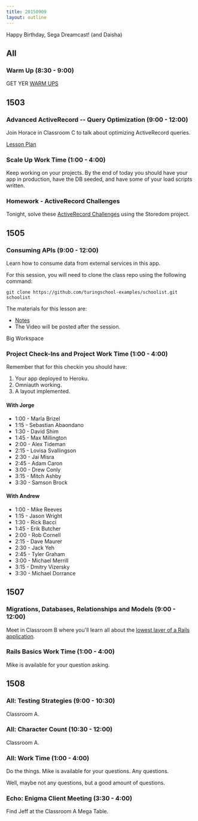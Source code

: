 ```yaml
---
title: 20150909
layout: outline
---
```


Happy Birthday, Sega Dreamcast! (and Daisha)

## All

### Warm Up (8:30 - 9:00)

GET YER [WARM UPS](https://thewarmup.herokuapp.com/)


## 1503

### Advanced ActiveRecord -- Query Optimization (9:00 - 12:00)

Join Horace in Classroom C to talk about optimizing ActiveRecord queries.

[Lesson Plan](https://github.com/turingschool/lesson_plans/blob/master/ruby_04-apis_and_scalability/advanced_active_record_queries.markdown)

### Scale Up Work Time (1:00 - 4:00)

Keep working on your projects. By the end of today you should have your app
in production, have the DB seeded, and have some of your load scripts written.

### Homework - ActiveRecord Challenges

Tonight, solve these [ActiveRecord Challenges](https://gist.github.com/worace/fa6b9b0e7b8a5d4889fd) using the Storedom project.

## 1505

### Consuming APIs (9:00 - 12:00)

Learn how to consume data from external services in this app.

For this session, you will need to clone the class repo using the following command:

```
git clone https://github.com/turingschool-examples/schoolist.git schoolist
```

The materials for this lesson are:

* [Notes](https://www.dropbox.com/s/h2i0kyp8px2qnb4/Turing%20-%20Consuming%20an%20API%20%28Notes%29.pages?dl=0)
* The Video will be posted after the session.

Big Workspace

### Project Check-Ins and Project Work Time (1:00 - 4:00)

Remember that for this checkin you should have:

1. Your app deployed to Heroku.
2. Omniauth working.
3. A layout implemented.

#### With Jorge

* 1:00 - Marla Brizel
* 1:15 - Sebastian Abaondano
* 1:30 - David Shim
* 1:45 - Max Millington
* 2:00 - Alex Tideman
* 2:15 - Lovisa Svallingson
* 2:30 - Jai Misra
* 2:45 - Adam Caron
* 3:00 - Drew Conly
* 3:15 - Mitch Ashby
* 3:30 - Samson Brock

#### With Andrew

* 1:00 - Mike Reeves
* 1:15 - Jason Wright
* 1:30 - Rick Bacci
* 1:45 - Erik Butcher
* 2:00 - Rob Cornell
* 2:15 - Dave Maurer
* 2:30 - Jack Yeh
* 2:45 - Tyler Graham
* 3:00 - Michael Merrill
* 3:15 - Dmitry Vizersky
* 3:30 - Michael Dorrance


## 1507

### Migrations, Databases, Relationships and Models (9:00 - 12:00)

Meet in Classroom B where you'll learn all about the [lowest layer of a Rails application](https://github.com/turingschool/lesson_plans/blob/master/ruby_02-web_applications_with_ruby/models_databases_relationships.markdown).

### Rails Basics Work Time (1:00 - 4:00)

Mike is available for your question asking.


## 1508

### All: Testing Strategies (9:00 - 10:30)

Classroom A.

### All: Character Count (10:30 - 12:00)

Classroom A.

### All: Work Time (1:00 - 4:00)

Do the things. Mike is available for your questions. Any questions.

Well, maybe not any questions, but a good amount of questions.

### Echo: Enigma Client Meeting (3:30 - 4:00)

Find Jeff at the Classroom A Mega Table.
